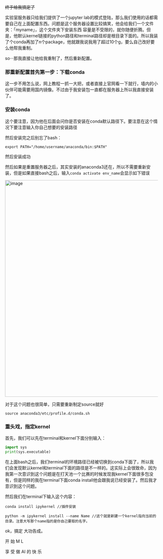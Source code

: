 ~~终于给我搞定了~~

实验室服务器只给我们提供了一个jupyter lab的模式登陆，那么我们使用的话都需要自己在上面配置东西。问题是这个服务器设置比较搞笑，他会给我们一个文件夹：「myname」，这个文件夹下安装东西 容量是不受限的，就你随便折腾。但是，他默认kernel链接的python路径和terminal路径却是根目录下面的。所以我装了个conda再加了n个package，他就跟我说我用了超过10个g，要么自己改好要么他帮我重制。

so···那我直接让他给我重制了，然后重新配置。

### 那重新配置首先第一步：下载conda

这一步不用怎么说，网上教程一抓一大把，或者直接上官网看一下就行，墙内的小伙伴可能需要用国内镜像。不过由于我安装包一直都在服务器上所以我直接安装了。

### 安装conda

这个要注意，因为他在后面会问你是否安装在conda默认路径下。要注意在这个情况下要注意输入你自己想要的安装路径

然后安装完之后别忘了bash：

```
export PATH="/home/username/anaconda/bin:$PATH"
```

然后安装成功

然后如果是重置服务器之后，其实安装的anaconda3还在，所以不需要重新安装，但是如果直接bash之后，输入`conda activate env_name`会显示如下错误

<img width="712" alt="image" src="https://user-images.githubusercontent.com/55370336/159436477-6512ed23-9130-455e-9a7e-7e2591db4498.png">

对于这个问题也很简单，只需要重新制定source就好

```
source anaconda3/etc/profile.d/conda.sh
```

### 重头戏，指定kernel

首先，我们可以先在terminal和kernel下面分别输入：

```python
import sys
print(sys.executable)
```

在上面bash之后，我们terminal的环境路径已经被切换到conda下面了，所以我们会发现默认kernel和terminal下面的路径是不一样的。这实际上会很致命，因为我第一次意识到这个问题是在打天池一个比赛的时候发现我kernel下面很多包没有，但是同样的我在terminal下面conda install他会跟我说已经安装了。然后我才意识到这个问题。

然后我们在terminal下输入这个内容：

```terminal
conda install ipykernel //插件安装

python -m ipykernel install --name Name //这个就是新建一个kernel指向当前的目录。注意大写那个name指的是你自己要取的名字。
```

ok，搞定 大功告成。

开 始 M L

享 受 做 AI 的 快 乐
